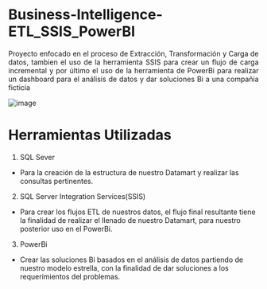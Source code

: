 # Business-Intelligence-ETL_SSIS_PowerBI

<div align='justify'> 
  Proyecto enfocado en el proceso de Extracción, Transformación y Carga de datos, tambien el uso de la herramienta SSIS para crear un flujo de carga incremental y por último el uso de la herramienta de PowerBi para realizar un dashboard para el análisis de datos y dar soluciones Bi a una compañia ficticia </div>


![image](https://github.com/Marioarellano21/Business-Intelligence-ETL_SSIS_PowerBI/assets/146877817/2aa8375a-1b12-4765-af83-02659317d5f4) 

# Herramientas Utilizadas

1. SQL Sever
* Para la creación de la estructura de nuestro Datamart y realizar las consultas pertinentes.  
2. SQL Server Integration Services(SSIS)
* Para crear los flujos ETL de nuestros datos, el flujo final resultante tiene la finalidad de realizar el llenado de nuestro Datamart, para nuestro posterior uso en el PowerBi.
3. PowerBi
*  Crear las soluciones Bi basados en el análisis de datos partiendo de nuestro modelo estrella, con la finalidad de dar soluciones a los requerimientos del problemas.
 
